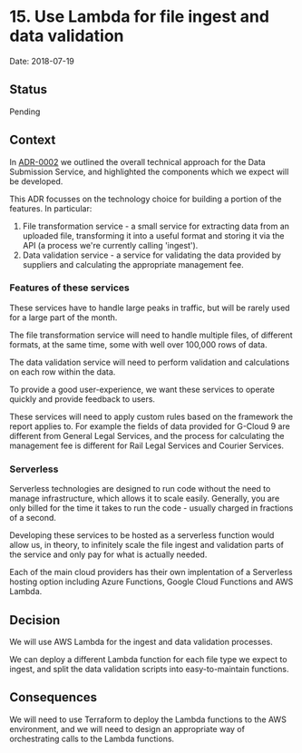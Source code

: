 # 15. Use Lambda for file ingest and data validation

Date: 2018-07-19

## Status

Pending

## Context

In [ADR-0002][adr-0002] we outlined the overall technical approach for the Data
Submission Service, and highlighted the components which we expect will be
developed.

This ADR focusses on the technology choice for building a portion of the
features. In particular:

1. File transformation service - a small service for extracting data from an
uploaded file, transforming it into a useful format and storing it via the API
(a process we're currently calling 'ingest').
1. Data validation service - a service for validating the data provided by
suppliers and calculating the appropriate management fee.

### Features of these services

These services have to handle large peaks in traffic, but will be rarely used
for a large part of the month.

The file transformation service will need to handle multiple files, of different
formats, at the same time, some with well over 100,000 rows of data.

The data validation service will need to perform validation and calculations on
each row within the data.

To provide a good user-experience, we want these services to operate quickly and
provide feedback to users.

These services will need to apply custom rules based on the framework the report
applies to. For example the fields of data provided for G-Cloud 9 are different
from General Legal Services, and the process for calculating the management fee
is different for Rail Legal Services and Courier Services.

### Serverless

Serverless technologies are designed to run code without the need to manage
infrastructure, which allows it to scale easily. Generally, you are only billed
for the time it takes to run the code - usually charged in fractions of a
second.

Developing these services to be hosted as a serverless function would allow us,
in theory, to infinitely scale the file ingest and validation parts of the
service and only pay for what is actually needed.

Each of the main cloud providers has their own implentation of a Serverless
hosting option including Azure Functions, Google Cloud Functions and AWS Lambda.

## Decision

We will use AWS Lambda for the ingest and data validation processes.

We can deploy a different Lambda function for each file type we expect to
ingest, and split the data validation scripts into easy-to-maintain functions.

## Consequences

We will need to use Terraform to deploy the Lambda functions to the AWS
environment, and we will need to design an appropriate way of orchestrating
calls to the Lambda functions.

[adr-0002]: 0002-overall-technical-approach.md
